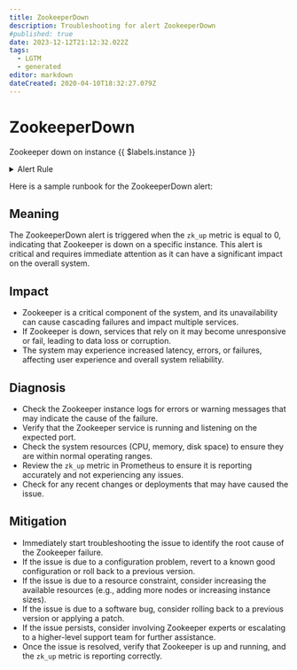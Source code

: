 ```yaml
---
title: ZookeeperDown
description: Troubleshooting for alert ZookeeperDown
#published: true
date: 2023-12-12T21:12:32.022Z
tags: 
  - LGTM
  - generated
editor: markdown
dateCreated: 2020-04-10T18:32:27.079Z
---
```


# ZookeeperDown

Zookeeper down on instance {{ $labels.instance }}

<details>
  <summary>Alert Rule</summary>

{{% rule "zookeeper/dabealu-zookeeper-exporter.yml" "ZookeeperDown" %}}

{{% comment %}}

```yaml
alert: ZookeeperDown
expr: zk_up == 0
for: 0m
labels:
    severity: critical
annotations:
    summary: Zookeeper Down (instance {{ $labels.instance }})
    description: |-
        Zookeeper down on instance {{ $labels.instance }}
          VALUE = {{ $value }}
          LABELS = {{ $labels }}
    runbook: https://github.com/srerun/prometheus-alerts/blob/main/content/runbooks/dabealu-zookeeper-exporter/ZookeeperDown.md

```

{{% /comment %}}

</details>


Here is a sample runbook for the ZookeeperDown alert:

## Meaning

The ZookeeperDown alert is triggered when the `zk_up` metric is equal to 0, indicating that Zookeeper is down on a specific instance. This alert is critical and requires immediate attention as it can have a significant impact on the overall system.

## Impact

* Zookeeper is a critical component of the system, and its unavailability can cause cascading failures and impact multiple services.
* If Zookeeper is down, services that rely on it may become unresponsive or fail, leading to data loss or corruption.
* The system may experience increased latency, errors, or failures, affecting user experience and overall system reliability.

## Diagnosis

* Check the Zookeeper instance logs for errors or warning messages that may indicate the cause of the failure.
* Verify that the Zookeeper service is running and listening on the expected port.
* Check the system resources (CPU, memory, disk space) to ensure they are within normal operating ranges.
* Review the `zk_up` metric in Prometheus to ensure it is reporting accurately and not experiencing any issues.
* Check for any recent changes or deployments that may have caused the issue.

## Mitigation

* Immediately start troubleshooting the issue to identify the root cause of the Zookeeper failure.
* If the issue is due to a configuration problem, revert to a known good configuration or roll back to a previous version.
* If the issue is due to a resource constraint, consider increasing the available resources (e.g., adding more nodes or increasing instance sizes).
* If the issue is due to a software bug, consider rolling back to a previous version or applying a patch.
* If the issue persists, consider involving Zookeeper experts or escalating to a higher-level support team for further assistance.
* Once the issue is resolved, verify that Zookeeper is up and running, and the `zk_up` metric is reporting correctly.